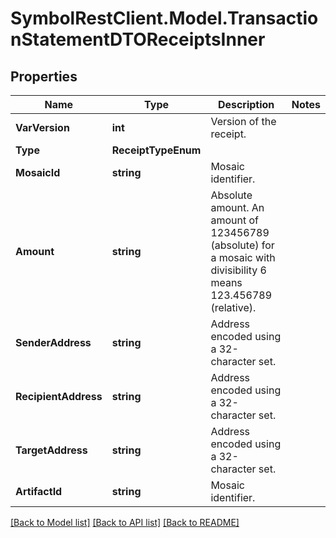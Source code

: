 # SymbolRestClient.Model.TransactionStatementDTOReceiptsInner

## Properties

Name | Type | Description | Notes
------------ | ------------- | ------------- | -------------
**VarVersion** | **int** | Version of the receipt. | 
**Type** | **ReceiptTypeEnum** |  | 
**MosaicId** | **string** | Mosaic identifier. | 
**Amount** | **string** | Absolute amount. An amount of 123456789 (absolute) for a mosaic with divisibility 6 means 123.456789 (relative). | 
**SenderAddress** | **string** | Address encoded using a 32-character set. | 
**RecipientAddress** | **string** | Address encoded using a 32-character set. | 
**TargetAddress** | **string** | Address encoded using a 32-character set. | 
**ArtifactId** | **string** | Mosaic identifier. | 

[[Back to Model list]](../README.md#documentation-for-models) [[Back to API list]](../README.md#documentation-for-api-endpoints) [[Back to README]](../README.md)

